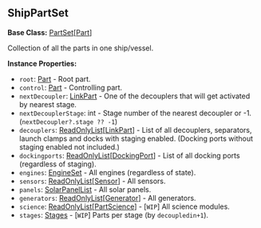 ## ShipPartSet

**Base Class:** [PartSet](PartSet.1.md)\[[Part](PartBase.md)\]

Collection of all the parts in one ship/vessel.


**Instance Properties:**
- `root`: [Part](PartBase.md) - Root part.
- `control`: [Part](PartBase.md) - Controlling part.
- `nextDecoupler`: [LinkPart](LinkPart.md) - One of the decouplers that will get activated by nearest stage.
- `nextDecouplerStage`: int - Stage number of the nearest decoupler or -1. (`nextDecoupler?.stage ?? -1`)
- `decouplers`: [ReadOnlyList](../API/ReadOnlyList.1.md)\[[LinkPart](LinkPart.md)\] - List of all decouplers, separators, launch clamps and docks with staging enabled. (Docking ports without staging enabled not included.)
- `dockingports`: [ReadOnlyList](../API/ReadOnlyList.1.md)\[[DockingPort](DockingPort.md)\] - List of all docking ports (regardless of staging).
- `engines`: [EngineSet](EngineSet.md) - All engines (regardless of state).
- `sensors`: [ReadOnlyList](../API/ReadOnlyList.1.md)\[[Sensor](Sensor.md)\] - All sensors.
- `panels`: [SolarPanelList](SolarPanelList.md) - All solar panels.
- `generators`: [ReadOnlyList](../API/ReadOnlyList.1.md)\[[Generator](Generator.md)\] - All generators.
- `science`: [ReadOnlyList](../API/ReadOnlyList.1.md)\[[PartScience](PartScience.md)\] - \[`WIP`\] All science modules.
- `stages`: [Stages](Stages.md) - \[`WIP`\] Parts per stage (by `decoupledin+1`).
